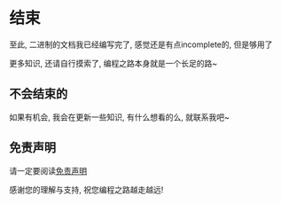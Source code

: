 # 结束

至此, 二进制的文档我已经编写完了, 感觉还是有点incomplete的, 但是够用了

更多知识, 还请自行摸索了, 编程之路本身就是一个长足的路~

## 不会结束的

如果有机会, 我会在更新一些知识, 有什么想看的么, 就联系我吧~

## 免责声明

请一定要阅读[免责声明](/Docs/ElakeDocs/UserTerms)

感谢您的理解与支持, 祝您编程之路越走越远!
